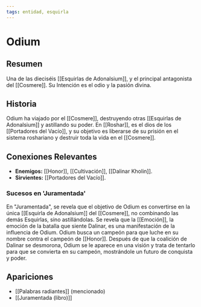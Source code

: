 ```yaml
---
tags: entidad, esquirla
---
```


# Odium

## Resumen
Una de las dieciséis [[Esquirlas de Adonalsium]], y el principal antagonista del [[Cosmere]]. Su Intención es el odio y la pasión divina.

## Historia
Odium ha viajado por el [[Cosmere]], destruyendo otras [[Esquirlas de Adonalsium]] y astillando su poder. En [[Roshar]], es el dios de los [[Portadores del Vacío]], y su objetivo es liberarse de su prisión en el sistema roshariano y destruir toda la vida en el [[Cosmere]].

## Conexiones Relevantes
* **Enemigos:** [[Honor]], [[Cultivación]], [[Dalinar Kholin]].
* **Sirvientes:** [[Portadores del Vacío]].

### Sucesos en 'Juramentada'
En "Juramentada", se revela que el objetivo de Odium es convertirse en la única [[Esquirla de Adonalsium]] del [[Cosmere]], no combinando las demás Esquirlas, sino astillándolas. Se revela que la [[Emoción]], la emoción de la batalla que siente Dalinar, es una manifestación de la influencia de Odium. Odium busca un campeón para que luche en su nombre contra el campeón de [[Honor]]. Después de que la coalición de Dalinar se desmorona, Odium se le aparece en una visión y trata de tentarlo para que se convierta en su campeón, mostrándole un futuro de conquista y poder.

## Apariciones
* [[Palabras radiantes]] (mencionado)
* [[Juramentada (libro)]]

